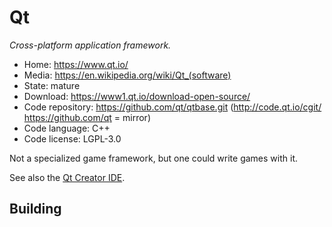 # Qt

_Cross-platform application framework._

- Home: https://www.qt.io/
- Media: <https://en.wikipedia.org/wiki/Qt_(software)>
- State: mature
- Download: https://www1.qt.io/download-open-source/
- Code repository: https://github.com/qt/qtbase.git (http://code.qt.io/cgit/ https://github.com/qt = mirror)
- Code language: C++
- Code license: LGPL-3.0

Not a specialized game framework, but one could write games with it.

See also the [Qt Creator IDE](https://wiki.qt.io/Qt_Creator).

## Building

